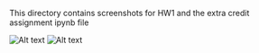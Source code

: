 This directory contains screenshots for HW1 and the extra credit assignment ipynb file

![Alt text](../HW1_vvt221/setting_alias_in_bash.png')
![Alt text](../HW1_vvt221/alias_in_action.png')
